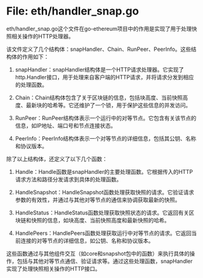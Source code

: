 # File: eth/handler_snap.go

eth/handler_snap.go这个文件在go-ethereum项目中的作用是实现了用于处理快照相关操作的HTTP处理器。

该文件定义了几个结构体：snapHandler、Chain、RunPeer、PeerInfo。这些结构体的作用如下：

1. snapHandler：snapHandler结构体是一个HTTP请求处理器。它实现了http.Handler接口，用于处理来自客户端的HTTP请求，并将请求分发到相应的处理函数。

2. Chain：Chain结构体包含了关于区块链的信息，包括块高度、当前快照高度、最新块的哈希等。它还维护了一个锁，用于保护这些信息的并发访问。

3. RunPeer：RunPeer结构体表示一个运行中的对等节点。它包含有关该节点的信息，如IP地址、端口号和节点连接状态。

4. PeerInfo：PeerInfo结构体表示一个对等节点的详细信息，包括其公钥、名称和协议版本。

除了以上结构体，还定义了以下几个函数：

1. Handle：Handle函数是snapHandler的主要处理函数。它根据传入的HTTP请求方法和路径分发请求到具体的处理函数。

2. HandleSnapshot：HandleSnapshot函数处理获取快照的请求。它验证请求参数的有效性，并通过与其他对等节点的通信来协调获取最新的快照。

3. HandleStatus：HandleStatus函数处理获取快照状态的请求。它返回有关区块链和快照的信息，如块高度、当前快照高度和最新快照的哈希。

4. HandlePeers：HandlePeers函数处理获取运行中对等节点的请求。它返回当前连接的对等节点的详细信息，如公钥、名称和协议版本。

这些函数通过与其他组件交互（如core和snapshot包中的函数）来执行具体的操作，包括与其他对等节点通信、验证请求等。通过这些处理函数，snapHandler实现了处理快照相关操作的HTTP接口。

